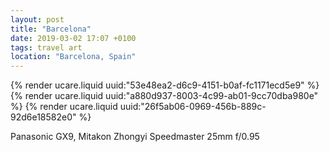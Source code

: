 ```yaml
---
layout: post
title: "Barcelona"
date: 2019-03-02 17:07 +0100
tags: travel art
location: "Barcelona, Spain"
---
```


{% render ucare.liquid uuid:"53e48ea2-d6c9-4151-b0af-fc1171ecd5e9" %}
{% render ucare.liquid uuid:"a880d937-8003-4c99-ab01-9cc70dba980e" %}
{% render ucare.liquid uuid:"26f5ab06-0969-456b-889c-92d6e18582e0" %}

Panasonic GX9, Mitakon Zhongyi Speedmaster 25mm f/0.95
